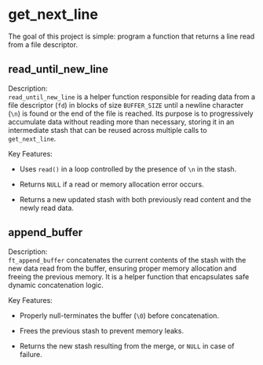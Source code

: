 # get_next_line
The goal of this project is simple: program a function that returns a line read from a file descriptor.

## read_until_new_line

Description:  
`read_until_new_line` is a helper function responsible for reading data from a file descriptor (`fd`) in blocks of size `BUFFER_SIZE` until a newline character (`\n`) is found or the end of the file is reached. Its purpose is to progressively accumulate data without reading more than necessary, storing it in an intermediate stash that can be reused across multiple calls to `get_next_line`.

Key Features:

   - Uses `read()` in a loop controlled by the presence of `\n` in the stash.

   - Returns `NULL` if a read or memory allocation error occurs.

   - Returns a new updated stash with both previously read content and the newly read data.


## append_buffer

Description:  
`ft_append_buffer` concatenates the current contents of the stash with the new data read from the buffer, ensuring proper memory allocation and freeing the previous memory. It is a helper function that encapsulates safe dynamic concatenation logic.

Key Features:

   - Properly null-terminates the buffer (`\0`) before concatenation.

   - Frees the previous stash to prevent memory leaks.

   - Returns the new stash resulting from the merge, or `NULL` in case of failure.

